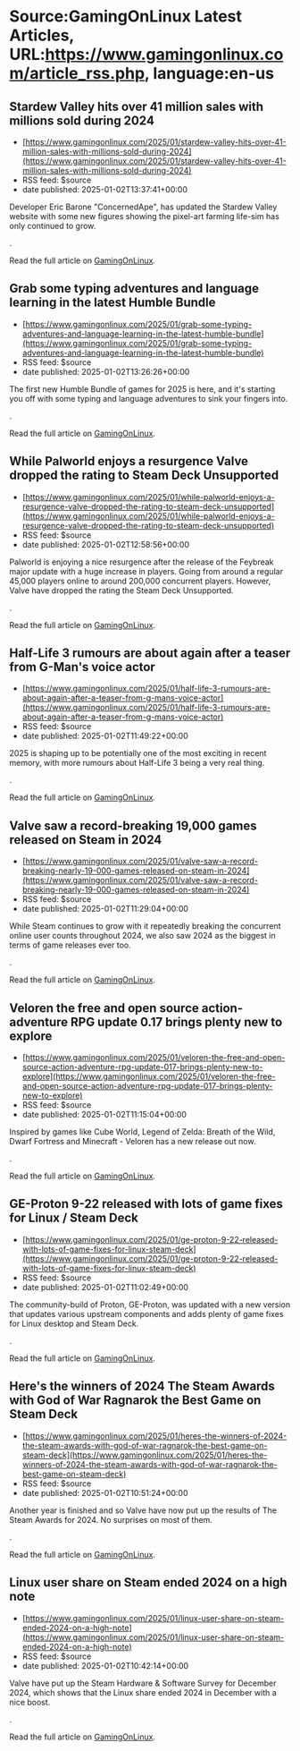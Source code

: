 # Source:GamingOnLinux Latest Articles, URL:https://www.gamingonlinux.com/article_rss.php, language:en-us

## Stardew Valley hits over 41 million sales with millions sold during 2024
 - [https://www.gamingonlinux.com/2025/01/stardew-valley-hits-over-41-million-sales-with-millions-sold-during-2024](https://www.gamingonlinux.com/2025/01/stardew-valley-hits-over-41-million-sales-with-millions-sold-during-2024)
 - RSS feed: $source
 - date published: 2025-01-02T13:37:41+00:00

Developer Eric Barone "ConcernedApe", has updated the Stardew Valley website with some new figures showing the pixel-art farming life-sim has only continued to grow.<p><img src="https://www.gamingonlinux.com/uploads/articles/tagline_images/1373697730id25912gol.jpg" alt />.</p><p>Read the full article on <a href="https://www.gamingonlinux.com/2025/01/stardew-valley-hits-over-41-million-sales-with-millions-sold-during-2024/">GamingOnLinux</a>.</p>

## Grab some typing adventures and language learning in the latest Humble Bundle
 - [https://www.gamingonlinux.com/2025/01/grab-some-typing-adventures-and-language-learning-in-the-latest-humble-bundle](https://www.gamingonlinux.com/2025/01/grab-some-typing-adventures-and-language-learning-in-the-latest-humble-bundle)
 - RSS feed: $source
 - date published: 2025-01-02T13:26:26+00:00

The first new Humble Bundle of games for 2025 is here, and it's starting you off with some typing and language adventures to sink your fingers into.<p><img src="https://www.gamingonlinux.com/uploads/articles/tagline_images/2056794501id25911gol.jpg" alt />.</p><p>Read the full article on <a href="https://www.gamingonlinux.com/2025/01/grab-some-typing-adventures-and-language-learning-in-the-latest-humble-bundle/">GamingOnLinux</a>.</p>

## While Palworld enjoys a resurgence Valve dropped the rating to Steam Deck Unsupported
 - [https://www.gamingonlinux.com/2025/01/while-palworld-enjoys-a-resurgence-valve-dropped-the-rating-to-steam-deck-unsupported](https://www.gamingonlinux.com/2025/01/while-palworld-enjoys-a-resurgence-valve-dropped-the-rating-to-steam-deck-unsupported)
 - RSS feed: $source
 - date published: 2025-01-02T12:58:56+00:00

Palworld is enjoying a nice resurgence after the release of the Feybreak major update with a huge increase in players. Going from around a regular 45,000 players online to around 200,000 concurrent players. However, Valve have dropped the rating the Steam Deck Unsupported.<p><img src="https://www.gamingonlinux.com/uploads/articles/tagline_images/1646762106id25910gol.jpg" alt />.</p><p>Read the full article on <a href="https://www.gamingonlinux.com/2025/01/while-palworld-enjoys-a-resurgence-valve-dropped-the-rating-to-steam-deck-unsupported/">GamingOnLinux</a>.</p>

## Half-Life 3 rumours are about again after a teaser from G-Man's voice actor
 - [https://www.gamingonlinux.com/2025/01/half-life-3-rumours-are-about-again-after-a-teaser-from-g-mans-voice-actor](https://www.gamingonlinux.com/2025/01/half-life-3-rumours-are-about-again-after-a-teaser-from-g-mans-voice-actor)
 - RSS feed: $source
 - date published: 2025-01-02T11:49:22+00:00

2025 is shaping up to be potentially one of the most exciting in recent memory, with more rumours about Half-Life 3 being a very real thing.<p><img src="https://www.gamingonlinux.com/uploads/articles/tagline_images/897823535id25909gol.jpg" alt />.</p><p>Read the full article on <a href="https://www.gamingonlinux.com/2025/01/half-life-3-rumours-are-about-again-after-a-teaser-from-g-mans-voice-actor/">GamingOnLinux</a>.</p>

## Valve saw a record-breaking 19,000 games released on Steam in 2024
 - [https://www.gamingonlinux.com/2025/01/valve-saw-a-record-breaking-nearly-19-000-games-released-on-steam-in-2024](https://www.gamingonlinux.com/2025/01/valve-saw-a-record-breaking-nearly-19-000-games-released-on-steam-in-2024)
 - RSS feed: $source
 - date published: 2025-01-02T11:29:04+00:00

While Steam continues to grow with it repeatedly breaking the concurrent online user counts throughout 2024, we also saw 2024 as the biggest in terms of game releases ever too.<p><img src="https://www.gamingonlinux.com/uploads/articles/tagline_images/514181476id25908gol.jpg" alt />.</p><p>Read the full article on <a href="https://www.gamingonlinux.com/2025/01/valve-saw-a-record-breaking-nearly-19-000-games-released-on-steam-in-2024/">GamingOnLinux</a>.</p>

## Veloren the free and open source action-adventure RPG update 0.17 brings plenty new to explore
 - [https://www.gamingonlinux.com/2025/01/veloren-the-free-and-open-source-action-adventure-rpg-update-017-brings-plenty-new-to-explore](https://www.gamingonlinux.com/2025/01/veloren-the-free-and-open-source-action-adventure-rpg-update-017-brings-plenty-new-to-explore)
 - RSS feed: $source
 - date published: 2025-01-02T11:15:04+00:00

Inspired by games like Cube World, Legend of Zelda: Breath of the Wild, Dwarf Fortress and Minecraft - Veloren has a new release out now.<p><img src="https://www.gamingonlinux.com/uploads/articles/tagline_images/1145242191id25907gol.jpg" alt />.</p><p>Read the full article on <a href="https://www.gamingonlinux.com/2025/01/veloren-the-free-and-open-source-action-adventure-rpg-update-017-brings-plenty-new-to-explore/">GamingOnLinux</a>.</p>

## GE-Proton 9-22 released with lots of game fixes for Linux / Steam Deck
 - [https://www.gamingonlinux.com/2025/01/ge-proton-9-22-released-with-lots-of-game-fixes-for-linux-steam-deck](https://www.gamingonlinux.com/2025/01/ge-proton-9-22-released-with-lots-of-game-fixes-for-linux-steam-deck)
 - RSS feed: $source
 - date published: 2025-01-02T11:02:49+00:00

The community-build of Proton, GE-Proton, was updated with a new version that updates various upstream components and adds plenty of game fixes for Linux desktop and Steam Deck.<p><img src="https://www.gamingonlinux.com/uploads/articles/tagline_images/1991487412id25906gol.jpg" alt />.</p><p>Read the full article on <a href="https://www.gamingonlinux.com/2025/01/ge-proton-9-22-released-with-lots-of-game-fixes-for-linux-steam-deck/">GamingOnLinux</a>.</p>

## Here's the winners of 2024 The Steam Awards with God of War Ragnarok the Best Game on Steam Deck
 - [https://www.gamingonlinux.com/2025/01/heres-the-winners-of-2024-the-steam-awards-with-god-of-war-ragnarok-the-best-game-on-steam-deck](https://www.gamingonlinux.com/2025/01/heres-the-winners-of-2024-the-steam-awards-with-god-of-war-ragnarok-the-best-game-on-steam-deck)
 - RSS feed: $source
 - date published: 2025-01-02T10:51:24+00:00

Another year is finished and so Valve have now put up the results of The Steam Awards for 2024. No surprises on most of them.<p><img src="https://www.gamingonlinux.com/uploads/articles/tagline_images/449181554id25905gol.jpg" alt />.</p><p>Read the full article on <a href="https://www.gamingonlinux.com/2025/01/heres-the-winners-of-2024-the-steam-awards-with-god-of-war-ragnarok-the-best-game-on-steam-deck/">GamingOnLinux</a>.</p>

## Linux user share on Steam ended 2024 on a high note
 - [https://www.gamingonlinux.com/2025/01/linux-user-share-on-steam-ended-2024-on-a-high-note](https://www.gamingonlinux.com/2025/01/linux-user-share-on-steam-ended-2024-on-a-high-note)
 - RSS feed: $source
 - date published: 2025-01-02T10:42:14+00:00

Valve have put up the Steam Hardware & Software Survey for December 2024, which shows that the Linux share ended 2024 in December with a nice boost.<p><img src="https://www.gamingonlinux.com/uploads/tagline_gallery/Steam-Logo.jpg" alt />.</p><p>Read the full article on <a href="https://www.gamingonlinux.com/2025/01/linux-user-share-on-steam-ended-2024-on-a-high-note/">GamingOnLinux</a>.</p>

